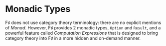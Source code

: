 # Monadic Types

F♯ does not use category theory terminology: there are no explicit mentions of *Monad*. However, F♯ provides 2 monadic types, `Option` and `Result`, and a powerful feature called *Computation Expressions* that is designed to bring category theory into F♯ in a more hidden and on-demand manner.
